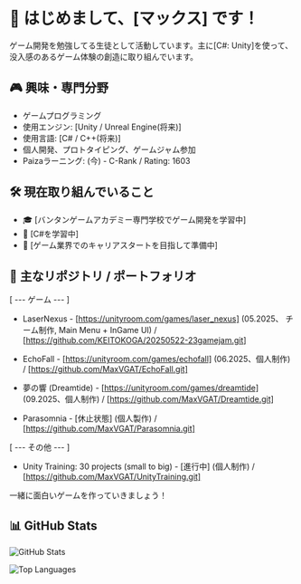 # 👋 はじめまして、[マックス] です！

ゲーム開発を勉強してる生徒として活動しています。主に[C#: Unity]を使って、没入感のあるゲーム体験の創造に取り組んでいます。

## 🎮 興味・専門分野

- ゲームプログラミング
- 使用エンジン: [Unity / Unreal Engine(将来)]
- 使用言語: [C# / C++(将来)]
- 個人開発、プロトタイピング、ゲームジャム参加
- Paizaラーニング: (今) - C-Rank / Rating: 1603

## 🛠 現在取り組んでいること

- 🎓 [バンタンゲームアカデミー専門学校でゲーム開発を学習中]
- 🧠 [C#を学習中]
- 💼 [ゲーム業界でのキャリアスタートを目指して準備中]

## 📂 主なリポジトリ / ポートフォリオ

[ --- ゲーム --- ]
- LaserNexus - [https://unityroom.com/games/laser_nexus] (05.2025、 チーム制作, Main Menu + InGame UI) / [https://github.com/KEITOKOGA/20250522-23gamejam.git]
  
- EchoFall - [https://unityroom.com/games/echofall] (06.2025、個人制作) / [https://github.com/MaxVGAT/EchoFall.git]
  
- 夢の響 (Dreamtide) - [https://unityroom.com/games/dreamtide] (09.2025、個人制作) / [https://github.com/MaxVGAT/Dreamtide.git]
  
- Parasomnia - [休止状態] (個人製作) / [https://github.com/MaxVGAT/Parasomnia.git]

[ --- その他 --- ]
- Unity Training: 30 projects (small to big) - [進行中] (個人制作) / [https://github.com/MaxVGAT/UnityTraining.git]

一緒に面白いゲームを作っていきましょう！

## 📊 GitHub Stats

![GitHub Stats](https://github-readme-stats.vercel.app/api?username=MaxLGDev&show_icons=true&theme=dracula )

![Top Languages](https://github-readme-stats.vercel.app/api/top-langs/?username=MaxLVDev&layout=compact&theme=dracula )
<!---
FlabbyRoastedDuck/FlabbyRoastedDuck is a ✨ special ✨ repository because its `README.md` (this file) appears on your GitHub profile.
You can click the Preview link to take a look at your changes.
--->
